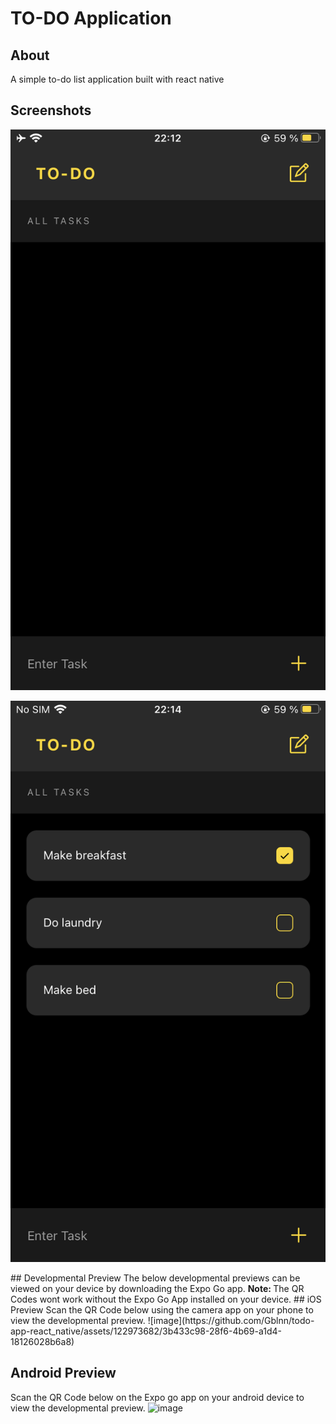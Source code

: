 ﻿# TO-DO Application
 ## About
 A simple to-do list application built with react native
 ## Screenshots
 <p align = "center"><img src = "Screenshots/todo1.png"/></p>
 <p align = "center"><img src = "Screenshots/todo2.png"/></p>
 ## Developmental Preview
 The below developmental previews can be viewed on your device by downloading the Expo Go app. <strong>Note: </strong> The QR Codes wont work without the Expo Go App installed on your device.
 ## iOS Preview
 Scan the QR Code below using the camera app on your phone to view the developmental preview.
![image](https://github.com/Gblnn/todo-app-react_native/assets/122973682/3b433c98-28f6-4b69-a1d4-18126028b6a8)

 ## Android Preview
 Scan the QR Code below on the Expo go app on your android device to view the developmental preview.
![image](https://github.com/Gblnn/todo-app-react_native/assets/122973682/8e47a340-a40c-470a-813d-66ccb342c770)



